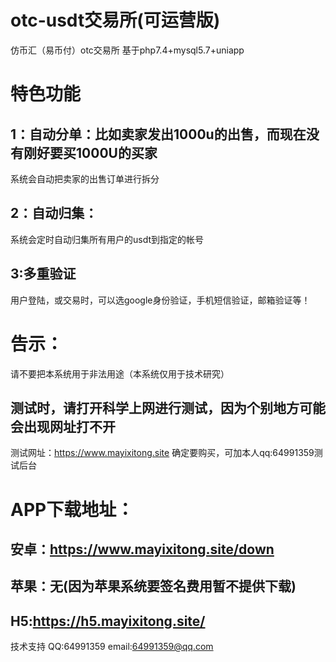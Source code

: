 # otc-usdt交易所(可运营版)
仿币汇（易币付）otc交易所
基于php7.4+mysql5.7+uniapp
# 特色功能
## 1：自动分单：比如卖家发出1000u的出售，而现在没有刚好要买1000U的买家
系统会自动把卖家的出售订单进行拆分
## 2：自动归集：
系统会定时自动归集所有用户的usdt到指定的帐号
## 3:多重验证
用户登陆，或交易时，可以选google身份验证，手机短信验证，邮箱验证等！


# 告示：
请不要把本系统用于非法用途（本系统仅用于技术研究）
## 测试时，请打开科学上网进行测试，因为个别地方可能会出现网址打不开
测试网址：https://www.mayixitong.site
确定要购买，可加本人qq:64991359测试后台

# APP下载地址：
## 安卓：https://www.mayixitong.site/down
## 苹果：无(因为苹果系统要签名费用暂不提供下载)
## H5:https://h5.mayixitong.site/

技术支持 QQ:64991359  email:64991359@qq.com 

